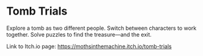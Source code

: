 # Tomb Trials

Explore a tomb as two different people. Switch between characters to work together. Solve puzzles to find the treasure—and the exit.

Link to Itch.io page: https://mothsinthemachine.itch.io/tomb-trials


